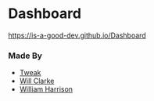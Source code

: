 # Dashboard
https://is-a-good-dev.github.io/Dashboard

### Made By
* [Tweak](https://github.com/Tweak4141)
* [Will Clarke](https://github.com/wclarkey)
* [William Harrison](https://github.com/williamdavidharrison)
